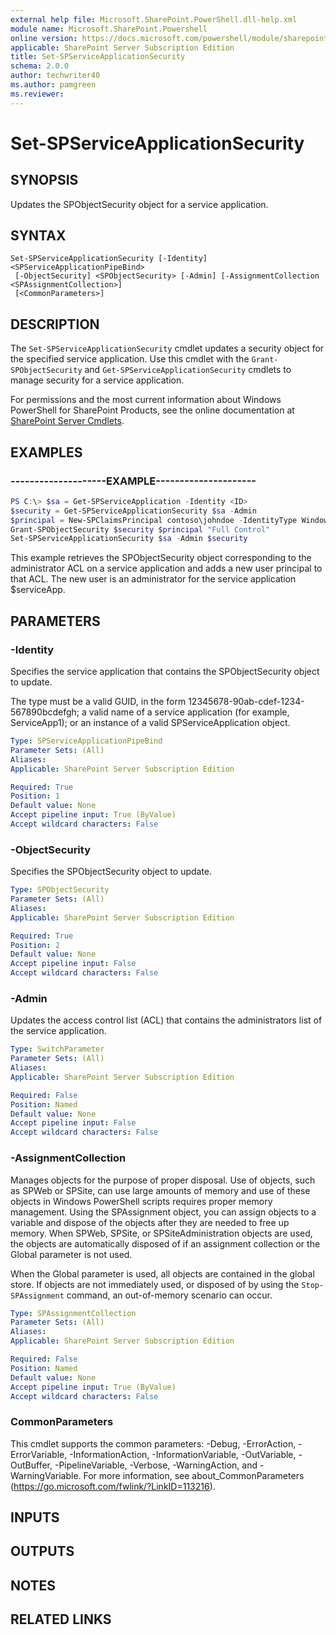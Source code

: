 ```yaml
---
external help file: Microsoft.SharePoint.PowerShell.dll-help.xml
module name: Microsoft.SharePoint.Powershell
online version: https://docs.microsoft.com/powershell/module/sharepoint-server/set-spserviceapplicationsecurity
applicable: SharePoint Server Subscription Edition
title: Set-SPServiceApplicationSecurity
schema: 2.0.0
author: techwriter40
ms.author: pamgreen
ms.reviewer:
---
```


# Set-SPServiceApplicationSecurity

## SYNOPSIS
Updates the SPObjectSecurity object for a service application.


## SYNTAX

```
Set-SPServiceApplicationSecurity [-Identity] <SPServiceApplicationPipeBind>
 [-ObjectSecurity] <SPObjectSecurity> [-Admin] [-AssignmentCollection <SPAssignmentCollection>]
 [<CommonParameters>]
```

## DESCRIPTION
The `Set-SPServiceApplicationSecurity` cmdlet updates a security object for the specified service application.
Use this cmdlet with the `Grant-SPObjectSecurity` and `Get-SPServiceApplicationSecurity` cmdlets to manage security for a service application.

For permissions and the most current information about Windows PowerShell for SharePoint Products, see the online documentation at [SharePoint Server Cmdlets](https://docs.microsoft.com/powershell/sharepoint/sharepoint-server/sharepoint-server-cmdlets).


## EXAMPLES

### --------------------EXAMPLE---------------------
```powershell
PS C:\> $sa = Get-SPServiceApplication -Identity <ID>
$security = Get-SPServiceApplicationSecurity $sa -Admin
$principal = New-SPClaimsPrincipal contoso\johndoe -IdentityType WindowsSamAccountName
Grant-SPObjectSecurity $security $principal "Full Control"
Set-SPServiceApplicationSecurity $sa -Admin $security
```

This example retrieves the SPObjectSecurity object corresponding to the administrator ACL on a service application and adds a new user principal to that ACL.
The new user is an administrator for the service application $serviceApp.


## PARAMETERS

### -Identity
Specifies the service application that contains the SPObjectSecurity object to update.

The type must be a valid GUID, in the form 12345678-90ab-cdef-1234-567890bcdefgh; a valid name of a service application (for example, ServiceApp1); or an instance of a valid SPServiceApplication object.

```yaml
Type: SPServiceApplicationPipeBind
Parameter Sets: (All)
Aliases: 
Applicable: SharePoint Server Subscription Edition

Required: True
Position: 1
Default value: None
Accept pipeline input: True (ByValue)
Accept wildcard characters: False
```

### -ObjectSecurity
Specifies the SPObjectSecurity object to update.

```yaml
Type: SPObjectSecurity
Parameter Sets: (All)
Aliases: 
Applicable: SharePoint Server Subscription Edition

Required: True
Position: 2
Default value: None
Accept pipeline input: False
Accept wildcard characters: False
```

### -Admin
Updates the access control list (ACL) that contains the administrators list of the service application.

```yaml
Type: SwitchParameter
Parameter Sets: (All)
Aliases: 
Applicable: SharePoint Server Subscription Edition

Required: False
Position: Named
Default value: None
Accept pipeline input: False
Accept wildcard characters: False
```

### -AssignmentCollection
Manages objects for the purpose of proper disposal.
Use of objects, such as SPWeb or SPSite, can use large amounts of memory and use of these objects in Windows PowerShell scripts requires proper memory management.
Using the SPAssignment object, you can assign objects to a variable and dispose of the objects after they are needed to free up memory.
When SPWeb, SPSite, or SPSiteAdministration objects are used, the objects are automatically disposed of if an assignment collection or the Global parameter is not used.

When the Global parameter is used, all objects are contained in the global store.
If objects are not immediately used, or disposed of by using the `Stop-SPAssignment` command, an out-of-memory scenario can occur.

```yaml
Type: SPAssignmentCollection
Parameter Sets: (All)
Aliases: 
Applicable: SharePoint Server Subscription Edition

Required: False
Position: Named
Default value: None
Accept pipeline input: True (ByValue)
Accept wildcard characters: False
```

### CommonParameters
This cmdlet supports the common parameters: -Debug, -ErrorAction, -ErrorVariable, -InformationAction, -InformationVariable, -OutVariable, -OutBuffer, -PipelineVariable, -Verbose, -WarningAction, and -WarningVariable. For more information, see about_CommonParameters (https://go.microsoft.com/fwlink/?LinkID=113216).

## INPUTS

## OUTPUTS

## NOTES

## RELATED LINKS
